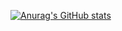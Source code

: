 [![Anurag's GitHub stats](https://github-readme-stats.vercel.app/api?username=LukePasax&theme=vision-friendly-dark&show_icons=true)]()
